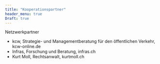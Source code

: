 ```yaml
---
title: "Kooperationspartner"
header_menu: true
Draft: true
---
```

Netzwerkpartner 

* kcw, Strategie- und Managementberatung für den öffentlichen Verkehr, kcw-online.de
* Infras, Forschung und Beratung, infras.ch
* Kurt Moll, Rechtsanwalt, kurtmoll.ch
